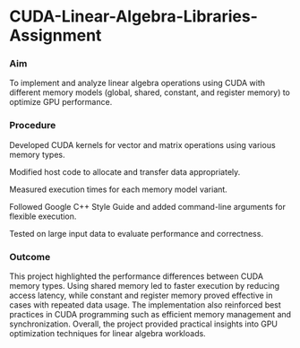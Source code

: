 # CUDA-Linear-Algebra-Libraries-Assignment
### Aim
To implement and analyze linear algebra operations using CUDA with different memory models (global, shared, constant, and register memory) to optimize GPU performance.

### Procedure
Developed CUDA kernels for vector and matrix operations using various memory types.

Modified host code to allocate and transfer data appropriately.

Measured execution times for each memory model variant.

Followed Google C++ Style Guide and added command-line arguments for flexible execution.

Tested on large input data to evaluate performance and correctness.
### Outcome
This project highlighted the performance differences between CUDA memory types. Using shared memory led to faster execution by reducing access latency, while constant and register memory proved effective in cases with repeated data usage. The implementation also reinforced best practices in CUDA programming such as efficient memory management and synchronization. Overall, the project provided practical insights into GPU optimization techniques for linear algebra workloads.


